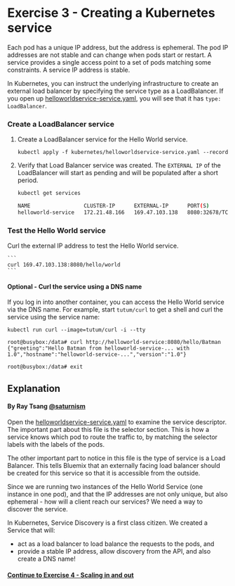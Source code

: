 # Exercise 3 - Creating a Kubernetes service

Each pod has a unique IP address, but the address is ephemeral. The pod IP addresses are not stable and can change when pods start or restart. A service provides a single access point to a set of pods matching some constraints. A service IP address is stable.

In Kubernetes, you can instruct the underlying infrastructure to create an external load balancer by specifying the service type as a LoadBalancer. If you open up [helloworldservice-service.yaml](helloworldservice-service.yaml), you will see that it has `type: LoadBalancer`.

### Create a LoadBalancer service

1. Create a LoadBalancer service for the Hello World service.

    ```
    kubectl apply -f kubernetes/helloworldservice-service.yaml --record
    ```

2. Verify that Load Balancer service was created. The `EXTERNAL IP` of the LoadBalancer will start as pending and will be populated after a short period.

    ```bash
    kubectl get services
    
    NAME                 CLUSTER-IP      EXTERNAL-IP      PORT(S)          AGE
    helloworld-service   172.21.48.166   169.47.103.138   8080:32678/TCP   1m
    ```

### Test the Hello World service

Curl the external IP address to test the Hello World service.

    ```
    curl 169.47.103.138:8080/hello/world
    ```

#### Optional - Curl the service using a DNS name

If you log in into another container, you can access the Hello World service via the DNS name. For example, start `tutum/curl` to get a shell and curl the service using the service name:

```
kubectl run curl --image=tutum/curl -i --tty

root@busybox:/data# curl http://helloworld-service:8080/hello/Batman
{"greeting":"Hello Batman from helloworld-service-... with 1.0","hostname":"helloworld-service-...","version":"1.0"}

root@busybox:/data# exit
```

## Explanation
#### By Ray Tsang [@saturnism](https://twitter.com/saturnism)

Open the [helloworldservice-service.yaml](helloworldservice-service.yaml) to examine the service descriptor. The important part about this file is the selector section. This is how a service knows which pod to route the traffic to, by matching the selector labels with the labels of the pods.

The other important part to notice in this file is the type of service is a Load Balancer.  This tells Bluemix that an externally facing load balancer should be created for this service so that it is accessible from the outside.

Since we are running two instances of the Hello World Service (one instance in one pod), and that the IP addresses are not only unique, but also ephemeral - how will a client reach our services? We need a way to discover the service.

In Kubernetes, Service Discovery is a first class citizen. We created a Service that will:
- act as a load balancer to load balance the requests to the pods, and
- provide a stable IP address, allow discovery from the API, and also create a DNS name!

#### [Continue to Exercise 4 - Scaling in and out](../exercise-4/README.md)
